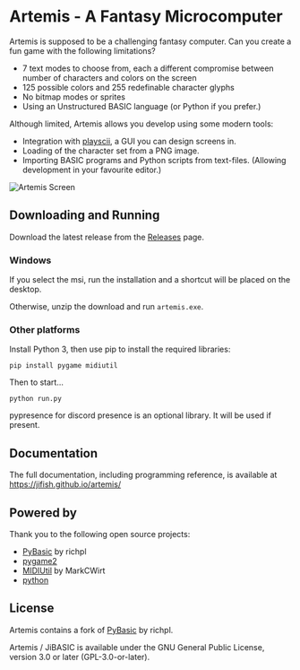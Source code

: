 # Artemis - A Fantasy Microcomputer

Artemis is supposed to be a challenging fantasy computer. Can you create a fun game with the following limitations?

- 7 text modes to choose from, each a different compromise between number of characters and colors on the screen
- 125 possible colors and 255 redefinable character glyphs
- No bitmap modes or sprites
- Using an Unstructured BASIC language (or Python if you prefer.)

Although limited, Artemis allows you develop using some modern tools:

- Integration with [playscii](http://vectorpoem.com/playscii/), a GUI you can design screens in.
- Loading of the character set from a PNG image.
- Importing BASIC programs and Python scripts from text-files. (Allowing development in your favourite editor.)

![Artemis Screen](https://jifish.github.io/artemis/artemis_screen.gif)

## Downloading and Running

Download the latest release from the [Releases](https://github.com/JiFish/artemis/releases) page.

### Windows

If you select the msi, run the installation and a shortcut will be placed on the desktop.

Otherwise, unzip the download and run `artemis.exe`.

### Other platforms

Install Python 3, then use pip to install the required libraries:
```
pip install pygame midiutil
```

Then to start...
```
python run.py
```

pypresence for discord presence is an optional library. It will be used if present.

## Documentation

The full documentation, including programming reference, is available at https://jifish.github.io/artemis/

## Powered by

Thank you to the following open source projects:

- [PyBasic](https://github.com/richpl/PyBasic) by richpl
- [pygame2](https://www.pygame.org/)
- [MIDIUtil](https://github.com/MarkCWirt/MIDIUtil) by MarkCWirt
- [python](https://www.python.org/)

## License

Artemis contains a fork of [PyBasic](https://github.com/richpl/PyBasic) by richpl.

Artemis / JiBASIC is available under the GNU General Public License, version 3.0 or later (GPL-3.0-or-later).
